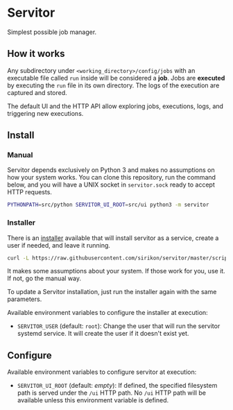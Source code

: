 # Servitor

Simplest possible job manager.

## How it works

Any subdirectory under `<working_directory>/config/jobs` with an executable file called `run` inside will be considered a **job**. Jobs are **executed** by executing the `run` file in its own directory. The logs of the execution are captured and stored.

The default UI and the HTTP API allow exploring jobs, executions, logs, and triggering new executions.

## Install

### Manual

Servitor depends exclusively on Python 3 and makes no assumptions on how your system works. You can clone this repository, run the command below, and you will have a UNIX socket in `servitor.sock` ready to accept HTTP requests.

```bash
PYTHONPATH=src/python SERVITOR_UI_ROOT=src/ui python3 -m servitor
```

### Installer

There is an [installer](./scripts/servitor-installer.sh) available that will install servitor as a service, create a user if needed, and leave it running.

```bash
curl -L https://raw.githubusercontent.com/sirikon/servitor/master/scripts/servitor-installer.sh | bash
```

It makes some assumptions about your system. If those work for you, use it. If not, go the manual way.

To update a Servitor installation, just run the installer again with the same parameters.

Available environment variables to configure the installer at execution:

- `SERVITOR_USER` (default: `root`): Change the user that will run the servitor systemd service. It will create the user if it doesn't exist yet.

## Configure

Available environment variables to configure servitor at execution:

- `SERVITOR_UI_ROOT` (default: _empty_): If defined, the specified filesystem path is served under the `/ui` HTTP path. No `/ui` HTTP path will be available unless this environment variable is defined.
